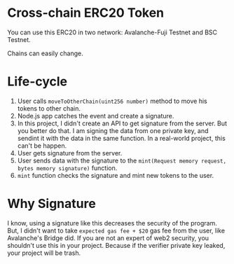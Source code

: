 # Cross-chain ERC20 Token

You can use this ERC20 in two network: Avalanche-Fuji Testnet and BSC Testnet.

Chains can easily change.

# Life-cycle

1. User calls `moveToOtherChain(uint256 number)` method to move his tokens to other chain.
2. Node.js app catches the event and create a signature.
3. In this project, I didn't create an API to get signature from the server. But you better do that. I am signing the data from one private key, and sendint it with the data in the same function. In a real-world project, this can't be happen.
4. User gets signature from the server.
5. User sends data with the signature to the `mint(Request memory request, bytes memory signature)` function.
6. `mint` function checks the signature and mint new tokens to the user.

# Why Signature

I know, using a signature like this decreases the security of the program. But, I didn't want to take `expected gas fee + $20` gas fee from the user, like Avalanche's Bridge did.
If you are not an expert of web2 security, you shouldn't use this in your project. Because if the verifier private key leaked, your project will be trash.
